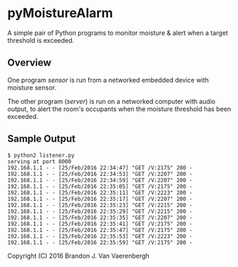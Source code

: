 # pyMoistureAlarm

A simple pair of Python programs to monitor moisture & alert when a target threshold is exceeded.

## Overview

One program _sensor_ is run from a networked embedded device with moisture sensor.

The other program (_server_) is run on a networked computer with audio output, to alert the room's occupants when the moisture threshold has been exceeded.

## Sample Output
    $ python2 listener.py 
    serving at port 8000
    192.168.1.1 - - [25/Feb/2016 22:34:47] "GET /V:2175" 200 -
    192.168.1.1 - - [25/Feb/2016 22:34:53] "GET /V:2207" 200 -
    192.168.1.1 - - [25/Feb/2016 22:34:59] "GET /V:2207" 200 -
    192.168.1.1 - - [25/Feb/2016 22:35:05] "GET /V:2175" 200 -
    192.168.1.1 - - [25/Feb/2016 22:35:11] "GET /V:2223" 200 -
    192.168.1.1 - - [25/Feb/2016 22:35:17] "GET /V:2207" 200 -
    192.168.1.1 - - [25/Feb/2016 22:35:23] "GET /V:2215" 200 -
    192.168.1.1 - - [25/Feb/2016 22:35:29] "GET /V:2215" 200 -
    192.168.1.1 - - [25/Feb/2016 22:35:35] "GET /V:2207" 200 -
    192.168.1.1 - - [25/Feb/2016 22:35:41] "GET /V:2175" 200 -
    192.168.1.1 - - [25/Feb/2016 22:35:47] "GET /V:2175" 200 -
    192.168.1.1 - - [25/Feb/2016 22:35:53] "GET /V:2223" 200 -
    192.168.1.1 - - [25/Feb/2016 22:35:59] "GET /V:2175" 200 -

Copyright (C) 2016 Brandon J. Van Vaerenbergh
